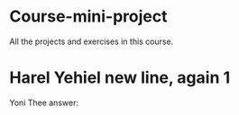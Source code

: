 # Course-mini-project
All the projects and exercises in this course.
# Harel Yehiel new line, again 1
Yoni Thee answer: